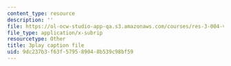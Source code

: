 ```yaml
---
content_type: resource
description: ''
file: https://ol-ocw-studio-app-qa.s3.amazonaws.com/courses/res-3-004-visualizing-materials-science-fall-2017/9dc237b3f63f579589048b539c98bf59_zH76mIS0ARs.vtt
file_type: application/x-subrip
resourcetype: Other
title: 3play caption file
uid: 9dc237b3-f63f-5795-8904-8b539c98bf59
---
```

